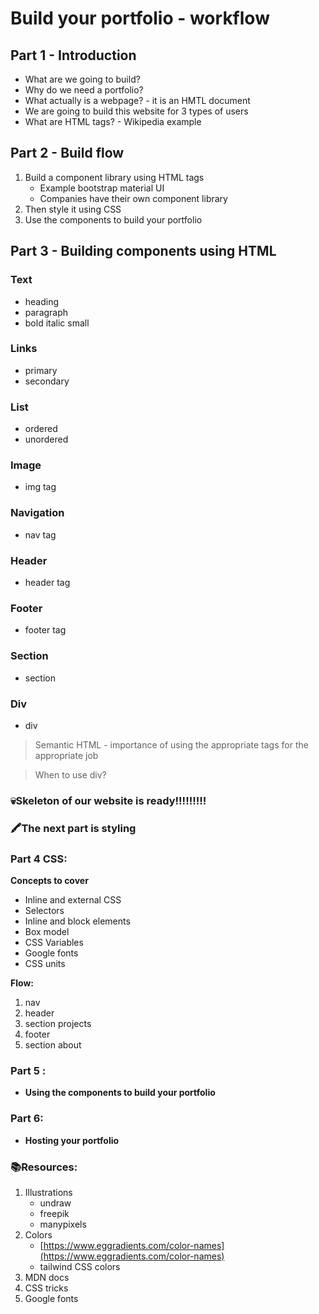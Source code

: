 # Build your portfolio - workflow

## Part 1 - Introduction

- What are we going to build?
- Why do we need a portfolio?
- What actually is a webpage? - it is an HMTL document
- We are going to build this website for 3 types of users
- What are HTML tags? - Wikipedia example

## Part 2 - Build flow

1. Build a component library using HTML tags
    - Example bootstrap material UI
    - Companies have their own component library
2. Then style it using CSS
3. Use the components to build your portfolio

## Part 3 - Building components using HTML

### Text

- heading
- paragraph
- bold italic small

### Links

- primary
- secondary

### List

- ordered
- unordered

### Image

- img tag

### Navigation

- nav tag

### Header

- header tag

### Footer

- footer tag

### Section

- section

### Div

- div

> Semantic HTML - importance of using the appropriate tags for the appropriate job

> When to use div?

### 💀Skeleton of our website is ready!!!!!!!!!

### 🖍The next part is styling

### Part 4 CSS:

**Concepts to cover**

- Inline and external CSS
- Selectors
- Inline and block elements
- Box model
- CSS Variables
- Google fonts
- CSS units

**Flow:**

1. nav
2. header
3. section projects
4. footer
5. section about

### Part 5 :

- **Using the components to build your portfolio**

### Part 6:

- **Hosting your portfolio**

 

### 📚Resources:

1. Illustrations
    - undraw
    - freepik
    - manypixels
2. Colors
    - [https://www.eggradients.com/color-names](https://www.eggradients.com/color-names)
    - tailwind CSS colors
3. MDN docs
4. CSS tricks
5. Google fonts